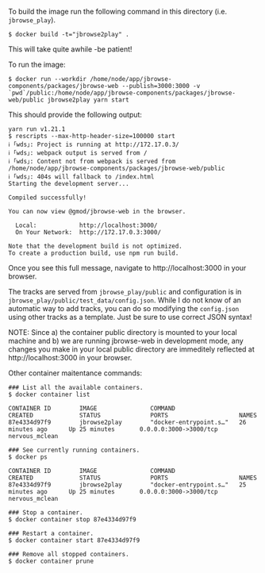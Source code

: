 
To build the image run the following command in this directory (i.e. `jbrowse_play`).
```
$ docker build -t="jbrowse2play" .
```
This will take quite awhile -be patient!

To run the image:
```
$ docker run --workdir /home/node/app/jbrowse-components/packages/jbrowse-web --publish=3000:3000 -v `pwd`/public:/home/node/app/jbrowse-components/packages/jbrowse-web/public jbrowse2play yarn start
```

This should provide the following output:
```
yarn run v1.21.1
$ rescripts --max-http-header-size=100000 start
ℹ ｢wds｣: Project is running at http://172.17.0.3/
ℹ ｢wds｣: webpack output is served from /
ℹ ｢wds｣: Content not from webpack is served from /home/node/app/jbrowse-components/packages/jbrowse-web/public
ℹ ｢wds｣: 404s will fallback to /index.html
Starting the development server...

Compiled successfully!

You can now view @gmod/jbrowse-web in the browser.

  Local:            http://localhost:3000/
  On Your Network:  http://172.17.0.3:3000/

Note that the development build is not optimized.
To create a production build, use npm run build.
```

Once you see this full message, navigate to http://localhost:3000 in your browser.

The tracks are served from `jbrowse_play/public` and configuration is in `jbrowse_play/public/test_data/config.json`. While I do not know of an automatic way to add tracks, you can do so modifying the `config.json` using other tracks as a template. Just be sure to use correct JSON syntax!

NOTE: Since a) the container public directory is mounted to your local machine and b) we are running jbrowse-web in development mode, any changes you make in your local public directory are immeditely reflected at http://localhost:3000 in your browser.

Other container maitentance commands:
```
### List all the available containers.
$ docker container list

CONTAINER ID        IMAGE               COMMAND                  CREATED             STATUS              PORTS                    NAMES
87e4334d97f9        jbrowse2play        "docker-entrypoint.s…"   26 minutes ago      Up 25 minutes       0.0.0.0:3000->3000/tcp   nervous_mclean

### See currently running containers.
$ docker ps

CONTAINER ID        IMAGE               COMMAND                  CREATED             STATUS              PORTS                    NAMES
87e4334d97f9        jbrowse2play        "docker-entrypoint.s…"   25 minutes ago      Up 25 minutes       0.0.0.0:3000->3000/tcp   nervous_mclean

### Stop a container.
$ docker container stop 87e4334d97f9

### Restart a container.
$ docker container start 87e4334d97f9

### Remove all stopped containers.
$ docker container prune
```

